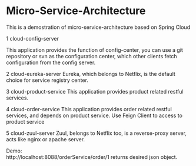 # Micro-Service-Architecture

This is a demostration of micro-service-architecture based on Spring Cloud


1 cloud-config-server
	
This application provides the function of config-center, you can use a git repository or svn as the 
configuration center, which other clients fetch configuration from the config server.

2 cloud-eureka-server
Eureka, which belongs to Netflix, is the default choice for service registry center.
	
3 cloud-product-service
This application provides product related restful services.
	
4 cloud-order-service
This application provides order related restful services, and depends on product service. Use Feign Client to access to product service
	
5 cloud-zuul-server
Zuul, belongs to Netflix too, is a reverse-proxy server, acts like nginx or apache server.
	
	
	
Demo:	
http://localhost:8088/orderService/order/1    returns desired json object.
	

